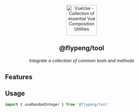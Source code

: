 <div align="center">
<a href="https://github.com/flingyp/YToolUse">
  <img src="https://s1.328888.xyz/2022/07/23/mfMak.png" alt="VueUse - Collection of essential Vue Composition Utilities" width="100">
</a>
<br>
<h2>@flypeng/tool</h2>
<h6>Integrate a collection of common tools and methods</h6>
</div>

## Features

## Usage

```ts
import { useRandomInteger } from '@flypeng/tool'
```

